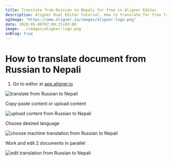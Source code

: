 ```yaml
---
title: Translate from Russian to Nepali for free in Aligner Editor
description: Aligner Dual Editor Tutorial. How to translate for free from Russian to Nepali. Aligner is multilingual document management platform. 
ogImage: "https://www.aligner.io/images/aligner-logo.png"
date: 2020-05-06T07:09:21+03:00
image: ../images/aligner-logo.png
onBlog: true
---
```


# How to translate document from Russian to Nepali

1. Go to editor at [app.aligner.io](https://app.aligner.io "Aligner App web page")

![translate from Russian to Nepali](../aligner-blank-editor.png "translate from Russian to Nepali")

Copy-paste content or upload content

![upload content from Russian to Nepali](../aligner-uploaded-document.png "upload content from Russian to Nepali")

Choose desired language

![choose machine translation from Russian to Nepali](../aligner-language-dropdown.png "choose machine translation from Russian to Nepali")

Work and edit 2 documents in parallel

![edit translation from Russian to Nepali](../aligner-double-sitded-editor.png "edit translation from Russian to Nepali")

